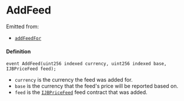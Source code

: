 # AddFeed

Emitted from:

* [`addFeedFor`](/docs/dev/v3/api/contracts/jbprices/write/addfeed.md)

#### Definition

```
event AddFeed(uint256 indexed currency, uint256 indexed base, IJBPriceFeed feed);
```

* `currency` is the currency the feed was added for.
* `base` is the currency that the feed's price will be reported based on.
* `feed` is the [`IJBPriceFeed`](/docs/dev/v3/api/interfaces/ijbpricefeed.md) feed contract that was added.
